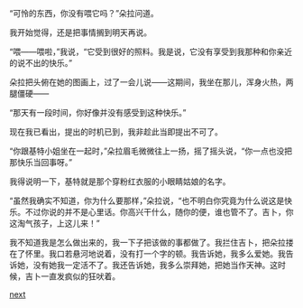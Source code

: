 
“可怜的东西，你没有喂它吗？”朵拉问道。

我开始觉得，还是把事情搁到明天再说。

“喂——喂啦，”我说，“它受到很好的照料。我是说，它没有享受到我那种和你亲近的说不出的快乐。”

朵拉把头俯在她的图画上，过了一会儿说——这期间，我坐在那儿，浑身火热，两腿僵硬——

“那天有一段时间，你好像并没有感受到这种快乐。”

现在我已看出，提出的时机已到，我非趁此当即提出不可了。

“你跟基特小姐坐在一起时，”朵拉眉毛微微往上一扬，摇了摇头说，“你一点也没把那快乐当回事呀。”

我得说明一下，基特就是那个穿粉红衣服的小眼睛姑娘的名字。

“虽然我确实不知道，你为什么要那样，”朵拉说，“也不明白你究竟为什么说这是快乐。不过你说的并不是心里话。你高兴干什么，随你的便，谁也管不了。吉卜，你这淘气孩子，上这儿来！”

我不知道我是怎么做出来的，我一下子把该做的事都做了。我拦住吉卜，把朵拉搂在了怀里。我口若悬河地说着，没有打一个字的顿。我告诉她，我多么爱她。我告诉她，没有她我一定活不了。我还告诉她，我多么崇拜她，把她当作天神。这时候，吉卜一直发疯似的狂吠着。

[next](page432)